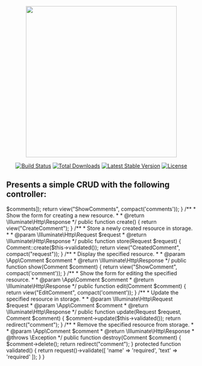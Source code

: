 <p align="center"><img src="https://res.cloudinary.com/dtfbvvkyp/image/upload/v1566331377/laravel-logolockup-cmyk-red.svg" width="400"></p>

<p align="center">
<a href="https://travis-ci.org/laravel/framework"><img src="https://travis-ci.org/laravel/framework.svg" alt="Build Status"></a>
<a href="https://packagist.org/packages/laravel/framework"><img src="https://poser.pugx.org/laravel/framework/d/total.svg" alt="Total Downloads"></a>
<a href="https://packagist.org/packages/laravel/framework"><img src="https://poser.pugx.org/laravel/framework/v/stable.svg" alt="Latest Stable Version"></a>
<a href="https://packagist.org/packages/laravel/framework"><img src="https://poser.pugx.org/laravel/framework/license.svg" alt="License"></a>
</p>

## Presents a simple CRUD with the following controller:
<?php

namespace App\Http\Controllers;

use App\Comment;
use Illuminate\Http\Request;
use function request as requestAlias;

class CommentController extends Controller
{
    /**
     * Display a listing of the resource.
     *
     * @return \Illuminate\Http\Response
     */
    public function index()
    {
        $comments = Comment::all();
        //return view("ShowComments", ['comments' => $comments]);
        return view("ShowComments", compact('comments'));
    }

    /**
     * Show the form for creating a new resource.
     *
     * @return \Illuminate\Http\Response
     */
    public function create()
    {
        return view("CreateComment");
    }

    /**
     * Store a newly created resource in storage.
     *
     * @param  \Illuminate\Http\Request  $request
     * @return \Illuminate\Http\Response
     */
    public function store(Request $request)
    {
        Comment::create($this->validated());
        return view("CreatedComment", compact("request"));

    }

    /**
     * Display the specified resource.
     *
     * @param  \App\Comment  $comment
     * @return \Illuminate\Http\Response
     */
    public function show(Comment $comment)
    {
        return view("ShowComment", compact('comment'));
    }

    /**
     * Show the form for editing the specified resource.
     *
     * @param  \App\Comment  $comment
     * @return \Illuminate\Http\Response
     */
    public function edit(Comment $comment)
    {
        return view("EditComment", compact('comment'));
    }

    /**
     * Update the specified resource in storage.
     *
     * @param  \Illuminate\Http\Request  $request
     * @param  \App\Comment  $comment
     * @return \Illuminate\Http\Response
     */
    public function update(Request $request, Comment $comment)
    {
        $comment->update($this->validated());
        return redirect("comment");
    }

    /**
     * Remove the specified resource from storage.
     *
     * @param \App\Comment $comment
     * @return \Illuminate\Http\Response
     * @throws \Exception
     */
    public function destroy(Comment $comment)
    {
        $comment->delete();
        return redirect("comment");
    }

    protected function validated() {

        return request()->validate([
            'name' => 'required',
            'text' => 'required'
        ]);

    }
}
